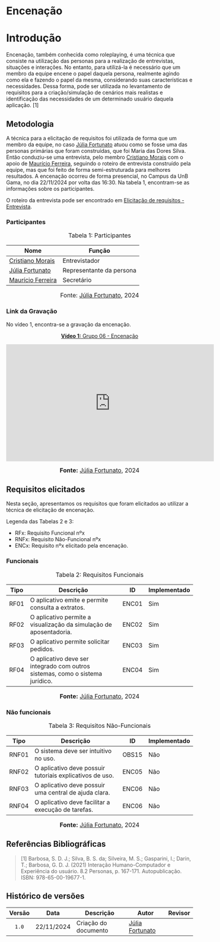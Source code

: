 # Encenação

# Introdução

Encenação, também conhecida como roleplaying, é uma técnica que consiste  na utilização das personas para a realização de entrevistas, situações e interações. No entanto, para utilizá-la é necessário que um membro da equipe encene o papel daquela persona, realmente agindo como ela e fazendo o papel da mesma, considerando suas características e necessidades. Dessa forma, pode ser utilizada no levantamento de requisitos para a criação/simulação de cenários mais realistas e identificação das necessidades de um determinado usuário daquela aplicação. [1]


## Metodologia

A técnica para a elicitação de requisitos foi utilizada de forma que um membro da equipe, no caso [Júlia Fortunato](https://github.com/julia-fortunato) atuou como se fosse uma das personas primárias que foram construídas, que foi Maria das Dores Silva. 
Então conduziu-se uma entrevista, pelo membro [Cristiano Morais](https://github.com/CristianoMoraiss) com o apoio de [Maurício Ferreira](https://github.com/mauricio-araujoo), seguindo o roteiro de entrevista construído pela equipe, mas que foi feito de forma semi-estruturada para melhores resultados. A encenação ocorreu de forma presencial, no Campus da UnB Gama, no dia 22/11/2024 por volta das 16:30. Na tabela 1, encontram-se as informações sobre os participantes.

O roteiro da entrevista pode ser encontrado em [Elicitação de requisitos - Entrevista](https://github.com/julia-fortunato).


### Participantes

<font size="3"><p style="text-align: center">Tabela 1: Participantes</p></font>

<center>

| Nome                                             | Função                   |
| ------------------------------------------------ | ------------------------ |
| [Cristiano Morais](https://github.com/CristianoMoraiss)  | Entrevistador              |
| [Júlia Fortunato](https://github.com/julia-fortunato) | Representante da persona |
| [Maurício Ferreira](https://github.com/mauricio-araujoo) | Secretário |

</center>

<font size="3"><p style="text-align: center">Fonte: [Júlia Fortunato](https://github.com/julia-fortunato), 2024</p></font>

### Link da Gravação

No vídeo 1, encontra-se a gravação da encenação.

<div align="center">
<p style="text-align: center"><a href="https://youtu.be/AnPNVZCi7Bw?si=KWEoan4GJb_iIfOO" target="blanket"><b>Vídeo 1:</b> Grupo 06 - Encenação</a></p>

<iframe width="560" height="315" src="https://www.youtube.com/embed/AnPNVZCi7Bw?si=KWEoan4GJb_iIfOO" title="Apresentação 1" frameborder="0" allow="accelerometer; autoplay; clipboard-write; encrypted-media; gyroscope; picture-in-picture; web-share" allowfullscreen></iframe>

<font size="3"><p style="text-align: center"><b>Fonte:</b> <a href="https://github.com/julia-fortunato">Júlia Fortunato</a>, 2024</p></font>
</div >

## Requisitos elicitados

Nesta seção, apresentamos os requisitos que foram elicitados ao utilizar a técnica de elicitação de encenação.

Legenda das Tabelas 2 e 3:

- RFx: Requisito Funcional nºx
- RNFx: Requisito Não-Funcional nºx
- ENCx: Requisito nºx elicitado pela encenação.

### Funcionais

<font size="3"><p style="text-align: center">Tabela 2: Requisitos Funcionais</p></font>

<center>

| Tipo | Descrição                                                                                                             | <a id="anchor_OBS" style="visibility: hidden;"></a> ID | Implementado |
| ---- | --------------------------------------------------------------------------------------------------------------------- | ------------------------------------------------------ | ------------ |
| RF01 | O aplicativo emite e permite consulta a extratos.                                                                            | ENC01                                                  | Sim          |
| RF02 | O aplicativo permite a visualização da simulação de aposentadoria.                                                                             | ENC02                                                  | Sim          |
| RF03 | O aplicativo permite solicitar pedidos.                                                | ENC03                                                  | Sim          |
| RF04 | O aplicativo deve ser integrado com outros sistemas, como o sistema jurídico.                                 | ENC04                                                  | Sim          |


</center>

<font size="3"><p style="text-align: center"><b>Fonte:</b> <a href="https://github.com/julia-fortunato">Júlia Fortunato</a>, 2024</p></font>

### Não funcionais

<font size="3"><p style="text-align: center">Tabela 3: Requisitos Não-Funcionais</p></font>

<center>

| Tipo  | Descrição                                                                                                                                                                       | <a id="anchor_OBSNF" style="visibility: hidden;"></a>ID | Implementado |
| ----- | ------------------------------------------------------------------------------------------------------------------------------------------------------------------------------- | ------------------------------------------------------- | ------------ |
| RNF01 | O sistema deve ser intuitivo no uso.                                                                   | OBS15                                                   | Não          |
| RNF02 | O aplicativo deve possuir tutoriais explicativos de uso. |    ENC05                                                   | Não          |
| RNF03 | O aplicativo deve possuir uma central de ajuda clara.                                                                 | ENC06                                                   | Não          | 
| RNF04 | O aplicativo deve facilitar a execução de tarefas.                                                               | ENC06                                                   | Não          |

</center>

<font size="3"><p style="text-align: center"><b>Fonte:</b> <a href="https://github.com/julia-fortunato">Júlia Fortunato</a>, 2024</p></font>


## Referências Bibliográficas

> [1]  Barbosa, S. D. J.; Silva, B. S. da; Silveira, M. S.; Gasparini, I.; Darin, T.; Barbosa, G. D. J. (2021) Interação Humano-Computador e Experiência do usuário. 8.2 Personas, p. 167-171. Autopublicação. ISBN: 978-65-00-19677-1.
>  

## Histórico de versões 

|Versão|Data|Descrição|Autor|Revisor|
|:----:|----|---------|-----|:-------:|
|`1.0`|22/11/2024|Criação do documento|[Júlia Fortunato](https://github.com/julia-fortunato)|[](https://github.com/)|